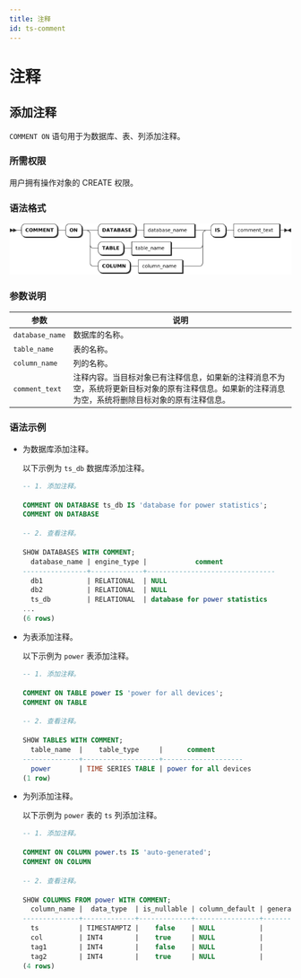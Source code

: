 ```yaml
---
title: 注释
id: ts-comment
---
```


# 注释

## 添加注释

`COMMENT ON` 语句用于为数据库、表、列添加注释。

### 所需权限

用户拥有操作对象的 CREATE 权限。

### 语法格式

![](../../../static/sql-reference/add_comment_ts.png)

### 参数说明

| 参数 | 说明 |
| --- | --- |
| `database_name` | 数据库的名称。 |
| `table_name` | 表的名称。 |
| `column_name` | 列的名称。 |
| `comment_text` | 注释内容。当目标对象已有注释信息，如果新的注释消息不为空，系统将更新目标对象的原有注释信息。如果新的注释消息为空，系统将删除目标对象的原有注释信息。 |

### 语法示例

- 为数据库添加注释。

    以下示例为 `ts_db` 数据库添加注释。

    ```sql
    -- 1. 添加注释。

    COMMENT ON DATABASE ts_db IS 'database for power statistics';
    COMMENT ON DATABASE

    -- 2. 查看注释。

    SHOW DATABASES WITH COMMENT;
      database_name | engine_type |            comment
    ----------------+-------------+--------------------------------
      db1           | RELATIONAL  | NULL
      db2           | RELATIONAL  | NULL
      ts_db         | RELATIONAL  | database for power statistics
    ...
    (6 rows)
    ```

- 为表添加注释。

    以下示例为 `power` 表添加注释。

    ```sql
    -- 1. 添加注释。

    COMMENT ON TABLE power IS 'power for all devices';
    COMMENT ON TABLE

    -- 2. 查看注释。

    SHOW TABLES WITH COMMENT;
      table_name  |    table_type     |      comment
    --------------+-------------------+--------------------
      power       | TIME SERIES TABLE | power for all devices
    (1 row)
    ```

- 为列添加注释。

    以下示例为 `power` 表的 `ts` 列添加注释。

    ```sql
    -- 1. 添加注释。

    COMMENT ON COLUMN power.ts IS 'auto-generated';
    COMMENT ON COLUMN

    -- 2. 查看注释。

    SHOW COLUMNS FROM power WITH COMMENT;
      column_name |  data_type  | is_nullable | column_default | generation_expression |  indices  | is_hidden | is_tag |              comment
    --------------+-------------+-------------+----------------+-----------------------+-----------+-----------+--------+-------------------------------------
      ts          | TIMESTAMPTZ |    false    | NULL           |                       | {primary} |   false   | false  | auto-generated
      col         | INT4        |    true     | NULL           |                       | {}        |   false   | false  | NULL
      tag1        | INT4        |    false    | NULL           |                       | {}        |   false   |  true  | primary tag for comment
      tag2        | INT4        |    true     | NULL           |                       | {}        |   false   |  true  | tag for comment
    (4 rows)
    ```
